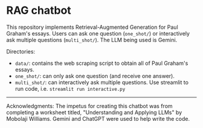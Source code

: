 # RAG chatbot
This repository implements Retrieval-Augmented Generation for Paul Graham's essays. Users can ask one question (`one_shot/`) or interactively ask multiple questions (`multi_shot/`). The LLM being used is Gemini.

Directories:
* `data/`: contains the web scraping script to obtain all of Paul Graham's essays.
* `one_shot/`: can only ask one question (and receive one answer).
* `multi_shot/`: can interactively ask multiple questions. Use streamlit to run code, i.e. `streamlit run interactive.py`

---
Acknowledgments: The impetus for creating this chatbot was from completing a worksheet titled, "Understanding and Applying LLMs" by Mobolaji Williams. Gemini and ChatGPT were used to help write the code.

